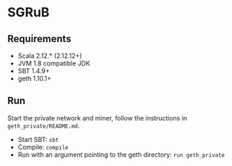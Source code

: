 # SGRuB

## Requirements

* Scala 2.12.* (2.12.12+)
* JVM 1.8 compatible JDK
* SBT 1.4.9+
* geth 1.10.1+

## Run

Start the private network and miner, follow the instructions in `geth_private/README.md`.

* Start SBT: `sbt`
* Compile: `compile`
* Run with an argument pointing to the geth directory: `run geth_private`

